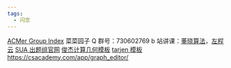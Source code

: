 ```yaml
---
tags:
  - 闪念
---
```

[ACMer Group Index](https://acmer.info/ojs/)
菜菜园子 Q 群号：730602769
b 站讲课：[董晓算法](https://space.bilibili.com/517494241)，[左程云](https://space.bilibili.com/8888480)
[SUA 出题组官网](https://sua.ac/)
[俊杰计算几何模板](https://github.com/JunjieCharles/Template/blob/main/Geometry.cpp)
[tarjen 模板](https://github.com/tarjen/tarjen_cp_template/tree/master/src)
https://csacademy.com/app/graph_editor/